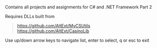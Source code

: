 Contains all projects and assignments for C# and .NET Framework Part 2

Requires DLLs built from 
  > https://github.com/AltExt/MyCSUtils
  > https://github.com/AltExt/CasinoLib

Use up/down arrow keys to navigate list, enter to select, q or esc to exit
